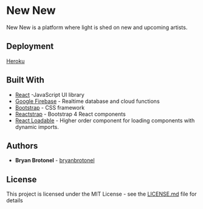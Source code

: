 # New New

New New is a platform where light is shed on new and upcoming artists.

## Deployment

[Heroku](https://heroku.com/)

## Built With

* [React](https://reactjs.org/) -JavaScript UI library
* [Google Firebase](https://firebase.google.com/) - Realtime database and cloud functions
* [Bootstrap](https://getbootstrap.com/) - CSS framework
* [Reactstrap](https://reactstrap.github.io/) - Bootstrap 4 React components
* [React Loadable](https://github.com/jamiebuilds/react-loadable) - Higher order component for loading components with dynamic imports.

## Authors

* **Bryan Brotonel**  - [bryanbrotonel](https://github.com/bryanbrotonel)

## License

This project is licensed under the MIT License - see the [LICENSE.md](LICENSE.md) file for details
